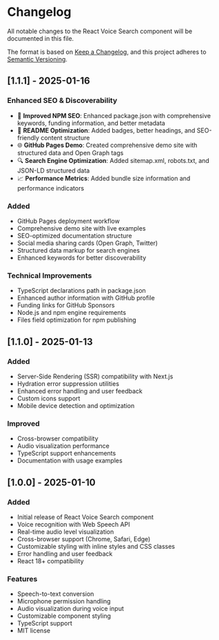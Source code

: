 # Changelog

All notable changes to the React Voice Search component will be documented in this file.

The format is based on [Keep a Changelog](https://keepachangelog.com/en/1.0.0/),
and this project adheres to [Semantic Versioning](https://semver.org/spec/v2.0.0.html).

## [1.1.1] - 2025-01-16

### Enhanced SEO & Discoverability
- 🎯 **Improved NPM SEO**: Enhanced package.json with comprehensive keywords, funding information, and better metadata
- 📝 **README Optimization**: Added badges, better headings, and SEO-friendly content structure
- 🌐 **GitHub Pages Demo**: Created comprehensive demo site with structured data and Open Graph tags
- 🔍 **Search Engine Optimization**: Added sitemap.xml, robots.txt, and JSON-LD structured data
- 📈 **Performance Metrics**: Added bundle size information and performance indicators

### Added
- GitHub Pages deployment workflow
- Comprehensive demo site with live examples
- SEO-optimized documentation structure
- Social media sharing cards (Open Graph, Twitter)
- Structured data markup for search engines
- Enhanced keywords for better discoverability

### Technical Improvements
- TypeScript declarations path in package.json
- Enhanced author information with GitHub profile
- Funding links for GitHub Sponsors
- Node.js and npm engine requirements
- Files field optimization for npm publishing

## [1.1.0] - 2025-01-13

### Added
- Server-Side Rendering (SSR) compatibility with Next.js
- Hydration error suppression utilities
- Enhanced error handling and user feedback
- Custom icons support
- Mobile device detection and optimization

### Improved
- Cross-browser compatibility
- Audio visualization performance
- TypeScript support enhancements
- Documentation with usage examples

## [1.0.0] - 2025-01-10

### Added
- Initial release of React Voice Search component
- Voice recognition with Web Speech API
- Real-time audio level visualization
- Cross-browser support (Chrome, Safari, Edge)
- Customizable styling with inline styles and CSS classes
- Error handling and user feedback
- React 18+ compatibility

### Features
- Speech-to-text conversion
- Microphone permission handling
- Audio visualization during voice input
- Customizable component styling
- TypeScript support
- MIT license